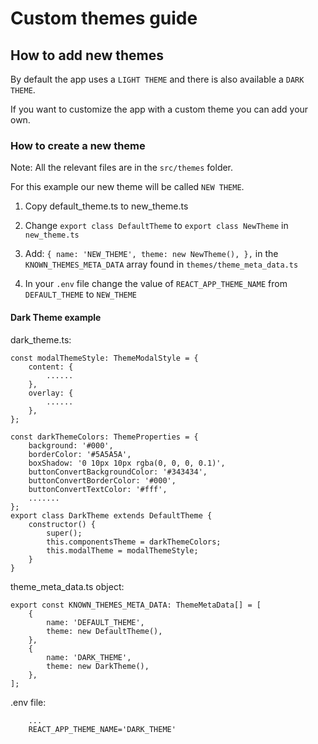 # Custom themes guide

## How to add new themes

By default the app uses a `LIGHT THEME` and there is also available a `DARK THEME`.

If you want to customize the app with a custom theme you can add your own.

### How to create a new theme

Note: All the relevant files are in the `src/themes` folder.

For this example our new theme will be called `NEW THEME`.

1. Copy default_theme.ts to new_theme.ts
2. Change `export class DefaultTheme` to `export class NewTheme` in `new_theme.ts`
3. Add:
   `{ name: 'NEW_THEME', theme: new NewTheme(), },`
   in the `KNOWN_THEMES_META_DATA` array found in `themes/theme_meta_data.ts`

4. In your `.env` file change the value of `REACT_APP_THEME_NAME` from `DEFAULT_THEME` to `NEW_THEME`

#### Dark Theme example

dark_theme.ts:

```
const modalThemeStyle: ThemeModalStyle = {
    content: {
        ......
    },
    overlay: {
        ......
    },
};

const darkThemeColors: ThemeProperties = {
    background: '#000',
    borderColor: '#5A5A5A',
    boxShadow: '0 10px 10px rgba(0, 0, 0, 0.1)',
    buttonConvertBackgroundColor: '#343434',
    buttonConvertBorderColor: '#000',
    buttonConvertTextColor: '#fff',
    .......
};
export class DarkTheme extends DefaultTheme {
    constructor() {
        super();
        this.componentsTheme = darkThemeColors;
        this.modalTheme = modalThemeStyle;
    }
}
```

theme_meta_data.ts object:

```
export const KNOWN_THEMES_META_DATA: ThemeMetaData[] = [
    {
        name: 'DEFAULT_THEME',
        theme: new DefaultTheme(),
    },
    {
        name: 'DARK_THEME',
        theme: new DarkTheme(),
    },
];
```

.env file:

```
    ...
    REACT_APP_THEME_NAME='DARK_THEME'
```

